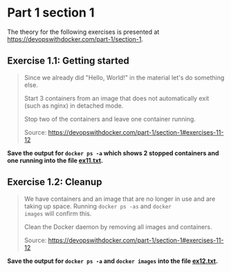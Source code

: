 # Part 1 section 1

The theory for the following exercises is presented at https://devopswithdocker.com/part-1/section-1.

## Exercise 1.1: Getting started

> Since we already did "Hello, World!" in the material let's do something else.
>
> Start 3 containers from an image that does not automatically exit (such as nginx) in detached mode.
>
> Stop two of the containers and leave one container running.
>
> Source: https://devopswithdocker.com/part-1/section-1#exercises-11-12

**Save the output for <code>docker ps -a</code> which shows 2 stopped containers and one running into the file [ex11.txt](./ex12.txt).**

## Exercise 1.2: Cleanup

> We have containers and an image that are no longer in use and are taking up space. Running <code>docker ps -as</code> and <code>docker images</code> will confirm this.
>
> Clean the Docker daemon by removing all images and containers.
>
> Source: https://devopswithdocker.com/part-1/section-1#exercises-11-12

**Save the output for <code>docker ps -a</code> and <code>docker images</code> into the file [ex12.txt](./ex12.txt).**
